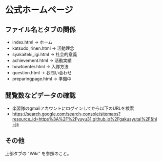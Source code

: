 # 公式ホームページ

## ファイル名とタブの関係

* index.html -> ホーム
* katsudo_rinen.html -> 活動理念
* syakaiteki_igi.html -> 社会的意義
* achievement.html -> 活動実績
* howtoenter.html -> 入隊方法
* question.html -> お問い合わせ
* preparingpage.html -> 準備中

## 閲覧数などデータの確認

* 楽習隊のgmailアカウントにログインしてから以下のURLを検索
* <https://search.google.com/search-console/sitemaps?resource_id=https%3A%2F%2Fyuyu31.github.io%2Fgakusyutai%2F&hl=ja>

## その他

上部タブの "Wiki" を参照のこと。
